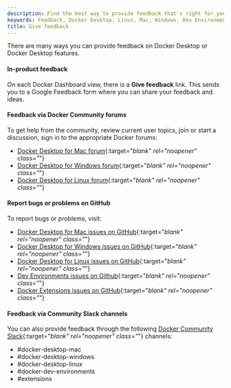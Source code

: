 ```yaml
---
description: Find the best way to provide feedback that's right for you
keywords: Feedback, Docker Desktop, Linux, Mac, Windows, Dev Environments, Extensions, Community forum, bugs, problems, issues
title: Give feedback
---
```


There are many ways you can provide feedback on Docker Desktop or Docker Desktop features.

#### In-product feedback

On each Docker Dashboard view, there is a **Give feedback** link. This sends you to a Google Feedback form where you can share your feedback and ideas.

#### Feedback via Docker Community forums

To get help from the community, review current user topics, join or start a
discussion, sign in to the appropriate Docker forums:

- [Docker Desktop for Mac
forum](https://forums.docker.com/c/docker-for-mac){:target="_blank" rel="noopener" class="_"}
- [Docker Desktop for Windows forum](https://forums.docker.com/c/docker-for-windows){:target="_blank" rel="noopener" class="_"}
- [Docker Desktop for Linux forum](https://forums.docker.com/c/docker-desktop-for-linux/60){:target="_blank" rel="noopener" class="_"}

#### Report bugs or problems on GitHub

To report bugs or problems, visit:
- [Docker Desktop for Mac issues on
GitHub](https://github.com/docker/for-mac/issues){:target="_blank" rel="noopener" class="_"}
- [Docker Desktop for Windows issues on GitHub](https://github.com/docker/for-win/issues){:target="_blank" rel="noopener" class="_"}
- [Docker Desktop for Linux issues on
GitHub](https://github.com/docker/desktop-linux/issues){:target="_blank" rel="noopener" class="_"}
- [Dev Environments issues on Github](https://github.com/docker/dev-environments/issues){:target="_blank" rel="noopener" class="_"}
- [Docker Extensions issues on GitHub](https://github.com/docker/extensions-sdk/issues){:target="_blank" rel="noopener" class="_"}

#### Feedback via Community Slack channels

You can also provide feedback through the following [Docker Community Slack](https://www.docker.com/community/){:target="_blank" rel="noopener" class="_"} channels:

- #docker-desktop-mac
- #docker-desktop-windows
- #docker-desktop-linux
- #docker-dev-environments
- #extensions
